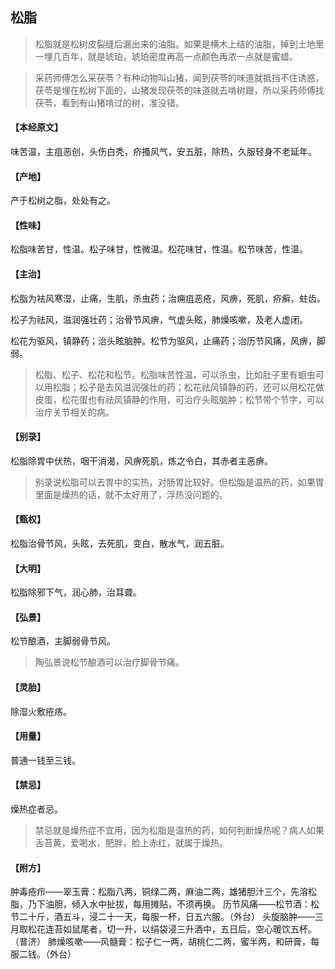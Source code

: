 ## 松脂

> 松脂就是松树皮裂缝后漏出来的油脂。如果是横木上结的油脂，掉到土地里一埋几百年，就是琥珀，琥珀密度再高一点颜色再浓一点就是蜜蜡。

> 采药师傅怎么采茯苓？有种动物叫山猪，闻到茯苓的味道就抵挡不住诱惑，茯苓是埋在松树下面的，山猪发现茯苓的味道就去啃树跟，所以采药师傅找茯苓，看到有山猪啃过的树，准没错。

#### 【本经原文】
味苦温，主疽恶创，头伤白秃，疥搔风气，安五脏，除热，久服轻身不老延年。
#### 【产地】
产于松树之脂，处处有之。
#### 【性味】
松脂味苦甘，性温。松子味甘，性微温。松花味甘，性温。松节味苦，性温。
#### 【主治】
松脂为袪风寒湿，止痛，生肌，杀虫药；治痈疽恶疮，风痹，死肌，疥癣，蛀齿。

松子为祛风，滋润强壮药；治骨节风痹，气虚头眩，肺燥咳嗽，及老人虚闭。

松花为驱风，镇静药；治头眩脑肿。松节为驱风，止痛药；治历节风痛，风痹，脚弱。

> 松脂、松子、松花和松节。松脂味苦性温，可以杀虫，比如肚子里有蛔虫可以用松脂；‍松子是去风滋润强壮的药；松花祛风镇静的药，还可以用松花做皮蛋，松花蛋也有祛风镇静的作用，可治疗头眩脑肿；‍‍松节带个节字，可以治疗关节相关的病。

#### 【别录】
松脂除胃中伏热，咽干消渴，风痹死肌，炼之令白，其赤者主恶痹。

> 别录说松脂可以去胃中的实热，对肠胃比较好。但松脂是温热的药，如果胃里面是燥热的话，就不太好用了，浮热没问题的。

#### 【甄权】
松脂治骨节风，头眩，去死肌，变白，散水气，润五脏。
#### 【大明】
松脂除邪下气，润心肺，治耳聋。
#### 【弘景】
松节酿酒，主脚弱骨节风。

> 陶弘景说松节酿酒可以治疗脚骨节痛。

#### 【灵胎】
除湿火敷疮疡。
#### 【用量】
普通一钱至三钱。
#### 【禁忌】
燥热症者忌。

> 禁忌就是燥热症不宜用，因为松脂是温热的药，如何判断燥热呢？病人如果舌苔黄，爱喝水，肥胖，脸上赤红，就属于燥热。

#### 【附方】
肿毒疮疖——翠玉膏：松脂八两，铜绿二两，麻油二两，雄猪胆汁三个，先溶松脂，乃下油胆，倾入水中扯拔，每用摊贴，不须再换。
历节风痛——松节酒：松节二十斤，酒五斗，浸二十一天，每服一杯，日五六服。（外台）
头旋脑肿——三月取松花连苔如鼠尾者，切一升，以绢袋浸三升酒中，五日后，空心暖饮五杯。（普济）
肺燥咳嗽——风髓膏：松子仁一两，胡桃仁二两，蜜半两，和研膏，每服二钱。（外台）
